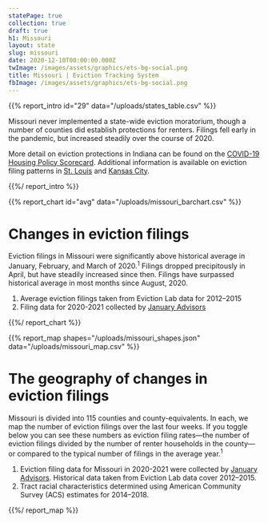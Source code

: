 ```yaml
---
statePage: true
collection: true
draft: true
h1: Missouri
layout: state
slug: missouri
date: 2020-12-10T00:00:00.000Z
twImage: /images/assets/graphics/ets-bg-social.png
title: Missouri | Eviction Tracking System
fbImage: /images/assets/graphics/ets-bg-social.png
---
```


{{% report_intro id="29" data="/uploads/states_table.csv" %}}



Missouri never implemented a state-wide eviction moratorium, though a number of counties did establish protections for renters. Filings fell early in the pandemic, but increased steadily over the course of 2020.

More detail on eviction protections in Indiana can be found on the [COVID-19 Housing Policy Scorecard](https://evictionlab.org/covid-policy-scorecard/mo/). Additional information is available on eviction filing patterns in [St. Louis](https://evictionlab.org/eviction-tracking/st-louis-mo/) and [Kansas City](https://evictionlab.org/eviction-tracking/kansas-city-mo/).



{{%/ report_intro %}}



{{% report_chart id="avg" data="/uploads/missouri_barchart.csv" %}}

# Changes in eviction filings

Eviction filings in Missouri were significantly above historical average in January, February, and March of 2020.<sup>1</sup> Filings dropped precipitously in April, but have steadily increased since then. Filings have surpassed historical average in most months since August, 2020.

1. Average eviction filings taken from Eviction Lab data for 2012–2015
2. Filing data for 2020-2021 collected by [January Advisors](https://www.januaryadvisors.com/)

{{%/ report_chart %}}



{{% report_map shapes="/uploads/missouri_shapes.json" data="/uploads/missouri_map.csv" %}}





# The geography of changes in eviction filings

Missouri is divided into 115 counties and county-equivalents. In each, we map the number of eviction filings over the last four weeks. If you toggle below you can see these numbers as eviction filing rates—the number of eviction filings divided by the number of renter households in the county—or compared to the typical number of filings in the average year.<sup>1</sup> 

1. Eviction filing data for Missouri in 2020-2021 were collected by [January Advisors](https://www.januaryadvisors.com/). Historical data taken from Eviction Lab data cover 2012–2015.
2. Tract racial characteristics determined using American Community Survey (ACS) estimates for 2014–2018.





{{%/ report_map %}}